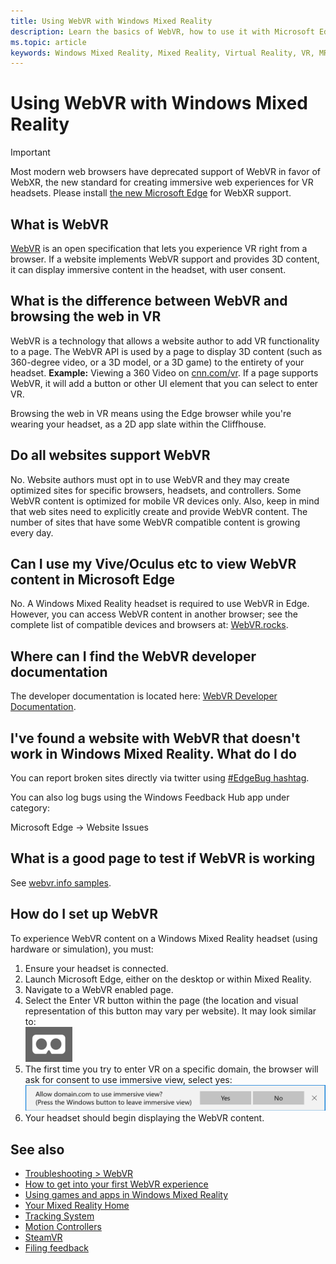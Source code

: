 ```yaml
---
title: Using WebVR with Windows Mixed Reality
description: Learn the basics of WebVR, how to use it with Microsoft Edge on Windows Mixed Reality headsets, and common troubleshooting issues.
ms.topic: article
keywords: Windows Mixed Reality, Mixed Reality, Virtual Reality, VR, MR, WebVR, Edge, Microsoft Edge, web browsing
---
```


# Using WebVR with Windows Mixed Reality

>[!IMPORTANT]
>Most modern web browsers have deprecated support of WebVR in favor of WebXR, the new standard for creating immersive web experiences for VR headsets. Please install [the new Microsoft Edge](using-microsoft-edge.md) for WebXR support.

## What is WebVR

[WebVR](https://webvr.info) is an open specification that lets you experience VR right from a browser. If a website implements WebVR support and provides 3D content, it can display immersive content in the headset, with user consent.

## What is the difference between WebVR and browsing the web in VR

WebVR is a technology that allows a website author to add VR functionality to a page. The WebVR API is used by a page to display 3D content (such as 360-degree video, or a 3D model, or a 3D game) to the entirety of your headset. **Example:** Viewing a 360 Video on [cnn.com/vr](http://cnn.com/vr). If a page supports WebVR, it will add a button or other UI element that you can select to enter VR.

Browsing the web in VR means using the Edge browser while you're wearing your headset, as a 2D app slate within the Cliffhouse.

## Do all websites support WebVR

No. Website authors must opt in to use WebVR and they may create optimized sites for specific browsers, headsets, and controllers. Some WebVR content is optimized for mobile VR devices only. Also, keep in mind that web sites need to explicitly create and provide WebVR content. The number of sites that have some WebVR compatible content is growing every day.

## Can I use my Vive/Oculus etc to view WebVR content in Microsoft Edge

No. A Windows Mixed Reality headset is required to use WebVR in Edge. However, you can access WebVR content in another browser; see the complete list of compatible devices and browsers at: [WebVR.rocks](http://webvr.rocks/).

## Where can I find the WebVR developer documentation

The developer documentation is located here: [WebVR Developer Documentation](/microsoft-edge/webvr/).

## I've found a website with WebVR that doesn't work in Windows Mixed Reality. What do I do

You can report broken sites directly via twitter using [#EdgeBug hashtag](https://blogs.windows.com/msedgedev/2016/08/11/edgebug-twitter/).

You can also log bugs using the Windows Feedback Hub app under category:

Microsoft Edge -> Website Issues

## What is a good page to test if WebVR is working

See [webvr.info samples](http://webvr.info/samples/XX-vr-controllers.html).

## How do I set up WebVR

To experience WebVR content on a Windows Mixed Reality headset (using hardware or simulation), you must:

1. Ensure your headset is connected.
2. Launch Microsoft Edge, either on the desktop or within Mixed Reality.
3. Navigate to a WebVR enabled page.
4. Select the Enter VR button within the page (the location and visual representation of this button may vary per website). It may look similar to:\
   ![VR Goggles image](images/75px-enter-vr.png)
5. The first time you try to enter VR on a specific domain, the browser will ask for consent to use immersive view, select yes: ![Consent UI that is displayed on the first attempt to Enter VR on a particular domain](images/1053px-Webvr-consent-ui.png)
6. Your headset should begin displaying the WebVR content.

## See also

* [Troubleshooting > WebVR](webvr-questions.md)
* [How to get into your first WebVR experience](using-games-and-apps-in-windows-mixed-reality.md#how-to-get-into-your-first-webvr-experience)
* [Using games and apps in Windows Mixed Reality](using-games-and-apps-in-windows-mixed-reality.md)
* [Your Mixed Reality Home](your-mixed-reality-home.md)
* [Tracking System](tracking-system.md)
* [Motion Controllers](controllers-in-wmr.md)
* [SteamVR](using-steamvr-with-windows-mixed-reality.md)
* [Filing feedback](filing-feedback.md)